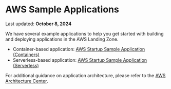 # AWS Sample Applications

Last updated: **October 8, 2024**

We have several example applications to help you get started with building and deploying applications in the AWS Landing Zone.

* Container-based application: [AWS Startup Sample Application (Containers)](https://github.com/bcgov/startup-sample-project-aws-containers)
* Serverless-based application: [AWS Startup Sample Application (Serverless)](https://github.com/bcgov/startup-sample-project-aws-serverless-TFC)

For additional guidance on application architecture, please refer to the [AWS Architecture Center](https://aws.amazon.com/architecture/).
